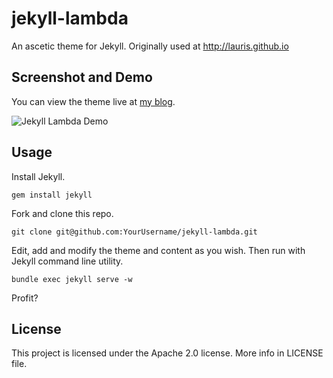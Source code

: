 jekyll-lambda
=============

An ascetic theme for Jekyll. Originally used at http://lauris.github.io

## Screenshot and Demo

You can view the theme live at [my blog](http://lauris.github.io).

![Jekyll Lambda Demo](https://raw.githubusercontent.com/lauris/jekyll-lambda/master/images/screenshot.png)

## Usage

Install Jekyll.

```
gem install jekyll
```

Fork and clone this repo.

```
git clone git@github.com:YourUsername/jekyll-lambda.git
```

Edit, add and modify the theme and content as you wish. Then run with Jekyll command line utility.

```
bundle exec jekyll serve -w
```

Profit?

## License

This project is licensed under the Apache 2.0 license. More info in LICENSE file.

